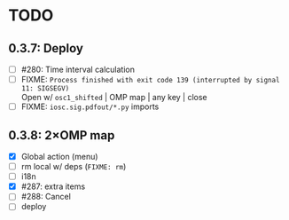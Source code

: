 # TODO

## 0.3.7: Deploy
- [ ] #280: Time interval calculation
- [ ] FIXME: `Process finished with exit code 139 (interrupted by signal 11: SIGSEGV)`  
   Open w/ `osc1_shifted` | OMP map | any key | close
- [ ] FIXME: `iosc.sig.pdfout/*.py` imports

## 0.3.8: 2&times;OMP map
- [x] Global action (menu)
- [ ] rm local w/ deps (`FIXME: rm`)
- [ ] i18n
- [x] #287: extra items
- [ ] #288: Cancel
- [ ] deploy

